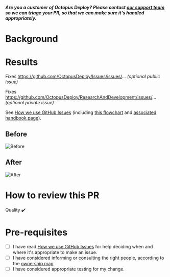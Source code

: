  **_Are you a customer of Octopus Deploy? Please contact [our support team](https://octopus.com/support) so we can triage your PR, so that we can make sure it's handled appropriately._**

# Background

<!-- Why does this PR exist? -->

# Results

<!-- Describe the result of the change -->

Fixes https://github.com/OctopusDeploy/Issues/issues/... _(optional public issue)_

Fixes https://github.com/OctopusDeploy/ResearchAndDevelopment/issues/... _(optional private issue)_

See [How we use GitHub Issues](https://github.com/OctopusDeploy/Issues/blob/master/docs/CONTRIBUTING.internal.md) (including [this flowchart](https://whimsical.com/r-d-incoming-work-workflow-aug-21-NsDnGQXcwBLwU66a88Zhue) and [associated handbook page](https://octopushq.atlassian.net/wiki/spaces/RND/pages/2207514744/Raising+Unplanned+Work)).

## Before

<!-- Consider adding a log excerpt or screen capture. -->

![Before](https://user-images.githubusercontent.com/5088479/120727281-72762180-c51d-11eb-9776-85363dc084e2.png)

## After

<!-- Consider adding a log excerpt or screen capture. -->

![After](https://user-images.githubusercontent.com/5088479/120727258-67bb8c80-c51d-11eb-8d2a-e047095b2d01.png)

# How to review this PR

<!--
Describe how you want people to review the pull request.
Perhaps you just want an "in principal" review to prove an idea.
Perhaps you want specific people to test the resulting changes.
-->

Quality :heavy_check_mark:
<!-- Describe focus areas (if any): Review tests/ Exploratory testing/ Smoke testing? -->

# Pre-requisites

- [ ] I have read [How we use GitHub Issues](https://github.com/OctopusDeploy/Issues/blob/master/docs/CONTRIBUTING.internal.md) for help deciding when and where it's appropriate to make an issue.
- [ ] I have considered informing or consulting the right people, according to the [ownership map](https://whimsical.com/ownership-map-NzbiD4HJyvhC9jNJNfS6TG).
- [ ] I have considered appropriate testing for my change.